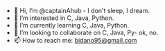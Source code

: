 - 👋 Hi, I’m @captainAhub - I don't sleep, I dream.
- 👀 I’m interested in C, Java, Python. 
- 🌱 I’m currently learning C, Java, Python. 
- 💞️ I’m looking to collaborate on C, Java, Py- ok, no. 
- 📫 How to reach me: bidano95@gmail.com

<!---
captainAhub/captainAhub is a ✨ special ✨ repository because its `README.md` (this file) appears on your GitHub profile.
You can click the Preview link to take a look at your changes.
--->
